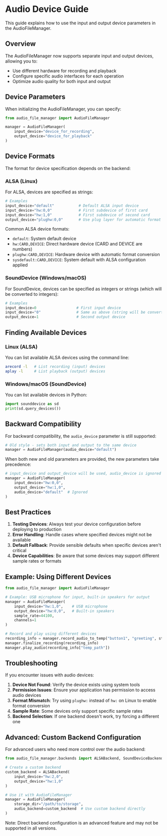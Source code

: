# Audio Device Guide

This guide explains how to use the input and output device parameters in the AudioFileManager.

## Overview

The AudioFileManager now supports separate input and output devices, allowing you to:
- Use different hardware for recording and playback
- Configure specific audio interfaces for each operation
- Optimize audio quality for both input and output

## Device Parameters

When initializing the AudioFileManager, you can specify:

```python
from audio_file_manager import AudioFileManager

manager = AudioFileManager(
    input_device="device_for_recording",
    output_device="device_for_playback"
)
```

## Device Formats

The format for device specification depends on the backend:

### ALSA (Linux)

For ALSA, devices are specified as strings:

```python
# Examples
input_device="default"           # Default ALSA input device
input_device="hw:0,0"            # First subdevice of first card
input_device="hw:1,0"            # First subdevice of second card
output_device="plughw:0,0"       # Use plug layer for automatic format conversion
```

Common ALSA device formats:
- `default`: System default device
- `hw:CARD,DEVICE`: Direct hardware device (CARD and DEVICE are numbers)
- `plughw:CARD,DEVICE`: Hardware device with automatic format conversion
- `sysdefault:CARD,DEVICE`: System default with ALSA configuration applied

### SoundDevice (Windows/macOS)

For SoundDevice, devices can be specified as integers or strings (which will be converted to integers):

```python
# Examples
input_device=0                  # First input device
input_device="0"                # Same as above (string will be converted)
output_device=1                 # Second output device
```

## Finding Available Devices

### Linux (ALSA)

You can list available ALSA devices using the command line:

```bash
arecord -l   # List recording (input) devices
aplay -l     # List playback (output) devices
```

### Windows/macOS (SoundDevice)

You can list available devices in Python:

```python
import sounddevice as sd
print(sd.query_devices())
```

## Backward Compatibility

For backward compatibility, the `audio_device` parameter is still supported:

```python
# Old style - sets both input and output to the same device
manager = AudioFileManager(audio_device="default")
```

When both new and old parameters are provided, the new parameters take precedence:

```python
# input_device and output_device will be used, audio_device is ignored
manager = AudioFileManager(
    input_device="hw:0,0",
    output_device="hw:1,0",
    audio_device="default"  # Ignored
)
```

## Best Practices

1. **Testing Devices**: Always test your device configuration before deploying to production
2. **Error Handling**: Handle cases where specified devices might not be available
3. **Default Fallback**: Provide sensible defaults when specific devices aren't critical
4. **Device Capabilities**: Be aware that some devices may support different sample rates or formats

## Example: Using Different Devices

```python
from audio_file_manager import AudioFileManager

# Example: USB microphone for input, built-in speakers for output
manager = AudioFileManager(
    input_device="hw:1,0",    # USB microphone
    output_device="hw:0,0",   # Built-in speakers
    sample_rate=44100,
    channels=1
)

# Record and play using different devices
recording_info = manager.record_audio_to_temp("button1", "greeting", stop_event)
manager.finalize_recording(recording_info)
manager.play_audio(recording_info["temp_path"])
```

## Troubleshooting

If you encounter issues with audio devices:

1. **Device Not Found**: Verify the device exists using system tools
2. **Permission Issues**: Ensure your application has permission to access audio devices
3. **Format Mismatch**: Try using `plughw:` instead of `hw:` on Linux to enable format conversion
4. **Sample Rate**: Some devices only support specific sample rates
5. **Backend Selection**: If one backend doesn't work, try forcing a different one

## Advanced: Custom Backend Configuration

For advanced users who need more control over the audio backend:

```python
from audio_file_manager.backends import ALSABackend, SoundDeviceBackend

# Create a custom backend
custom_backend = ALSABackend(
    input_device="hw:2,0",
    output_device="hw:1,0"
)

# Use it with AudioFileManager
manager = AudioFileManager(
    storage_dir="/path/to/storage",
    audio_backend=custom_backend  # Use custom backend directly
)
```

Note: Direct backend configuration is an advanced feature and may not be supported in all versions.